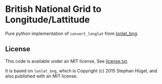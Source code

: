 # British National Grid to Longitude/Lattitude

Pure python implementation of `convert_longlat` from [lonlat_bng](https://github.com/urschrei/lonlat_bng).


## License

This code is available under an MIT license, See [license.txt](./license.txt).

It is based on `lonlat_bng`, which is Copyright (c) 2015 Stephan Hügel, and also published with an MIT license.

